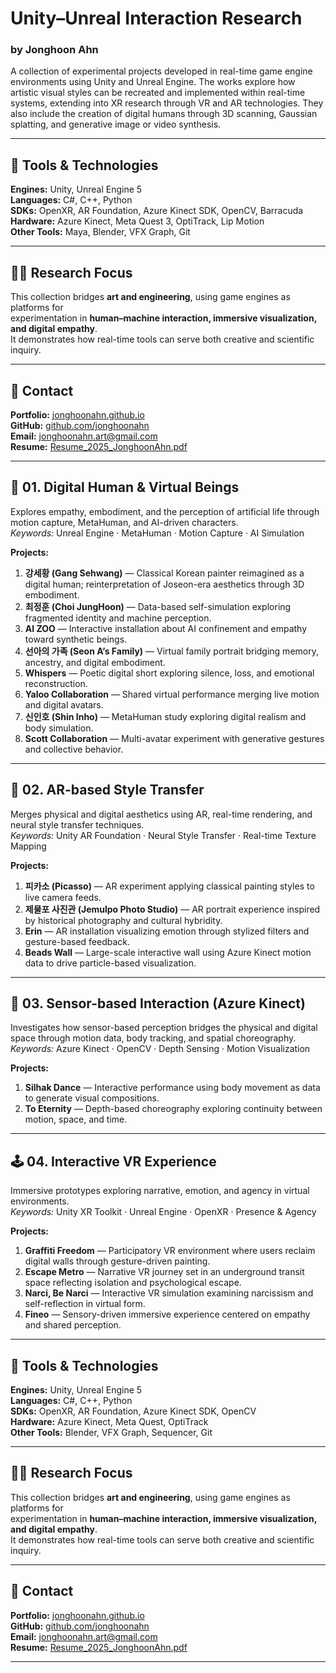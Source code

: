 # Unity–Unreal Interaction Research  
### by Jonghoon Ahn  

A collection of experimental projects developed in real-time game engine environments using Unity and Unreal Engine.
The works explore how artistic visual styles can be recreated and implemented within real-time systems, extending into XR research through VR and AR technologies.
They also include the creation of digital humans through 3D scanning, Gaussian splatting, and generative image or video synthesis.

---

## 🧰 Tools & Technologies  
**Engines:** Unity, Unreal Engine 5  
**Languages:** C#, C++, Python  
**SDKs:** OpenXR, AR Foundation, Azure Kinect SDK, OpenCV, Barracuda  
**Hardware:** Azure Kinect, Meta Quest 3, OptiTrack, Lip Motion  
**Other Tools:** Maya, Blender, VFX Graph, Git  

---

## 🧑‍💻 Research Focus  
This collection bridges **art and engineering**, using game engines as platforms for  
experimentation in **human–machine interaction, immersive visualization, and digital empathy**.  
It demonstrates how real-time tools can serve both creative and scientific inquiry.

---

## 📎 Contact  
**Portfolio:** [jonghoonahn.github.io](https://jonghoonahn.github.io)  
**GitHub:** [github.com/jonghoonahn](https://github.com/jonghoonahn)  
**Email:** jonghoonahn.art@gmail.com  
**Resume:** [Resume_2025_JonghoonAhn.pdf](https://github.com/jonghoonahn/Unity-Unreal-Interaction-Research/blob/main/Resume_2025_JonghoonAhn.pdf)

---

## 🧩 01. Digital Human & Virtual Beings  
Explores empathy, embodiment, and the perception of artificial life through motion capture, MetaHuman, and AI-driven characters.  
_Keywords:_ Unreal Engine · MetaHuman · Motion Capture · AI Simulation  

**Projects:**  
1. **강세황 (Gang Sehwang)** — Classical Korean painter reimagined as a digital human; reinterpretation of Joseon-era aesthetics through 3D embodiment.  
2. **최정훈 (Choi JungHoon)** — Data-based self-simulation exploring fragmented identity and machine perception.  
3. **AI ZOO** — Interactive installation about AI confinement and empathy toward synthetic beings.  
4. **선아의 가족 (Seon A’s Family)** — Virtual family portrait bridging memory, ancestry, and digital embodiment.  
5. **Whispers** — Poetic digital short exploring silence, loss, and emotional reconstruction.  
6. **Yaloo Collaboration** — Shared virtual performance merging live motion and digital avatars.  
7. **신인호 (Shin Inho)** — MetaHuman study exploring digital realism and body simulation.  
8. **Scott Collaboration** — Multi-avatar experiment with generative gestures and collective behavior.  

---

## 🎨 02. AR-based Style Transfer  
Merges physical and digital aesthetics using AR, real-time rendering, and neural style transfer techniques.  
_Keywords:_ Unity AR Foundation · Neural Style Transfer · Real-time Texture Mapping  

**Projects:**  
1. **피카소 (Picasso)** — AR experiment applying classical painting styles to live camera feeds.  
2. **제물포 사진관 (Jemulpo Photo Studio)** — AR portrait experience inspired by historical photography and cultural hybridity.  
3. **Erin** — AR installation visualizing emotion through stylized filters and gesture-based feedback.  
4. **Beads Wall** — Large-scale interactive wall using Azure Kinect motion data to drive particle-based visualization.  

---

## 🧠 03. Sensor-based Interaction (Azure Kinect)  
Investigates how sensor-based perception bridges the physical and digital space through motion data, body tracking, and spatial choreography.  
_Keywords:_ Azure Kinect · OpenCV · Depth Sensing · Motion Visualization  

**Projects:**  
1. **Silhak Dance** — Interactive performance using body movement as data to generate visual compositions.  
2. **To Eternity** — Depth-based choreography exploring continuity between motion, space, and time.  

---

## 🕹️ 04. Interactive VR Experience  
Immersive prototypes exploring narrative, emotion, and agency in virtual environments.  
_Keywords:_ Unity XR Toolkit · Unreal Engine · OpenXR · Presence & Agency  

**Projects:**  
1. **Graffiti Freedom** — Participatory VR environment where users reclaim digital walls through gesture-driven painting.  
2. **Escape Metro** — Narrative VR journey set in an underground transit space reflecting isolation and psychological escape.  
3. **Narci, Be Narci** — Interactive VR simulation examining narcissism and self-reflection in virtual form.  
4. **Fineo** — Sensory-driven immersive experience centered on empathy and shared perception.  

---

## 🧰 Tools & Technologies  
**Engines:** Unity, Unreal Engine 5  
**Languages:** C#, C++, Python  
**SDKs:** OpenXR, AR Foundation, Azure Kinect SDK, OpenCV  
**Hardware:** Azure Kinect, Meta Quest, OptiTrack  
**Other Tools:** Blender, VFX Graph, Sequencer, Git  

---

## 🧑‍💻 Research Focus  
This collection bridges **art and engineering**, using game engines as platforms for  
experimentation in **human–machine interaction, immersive visualization, and digital empathy**.  
It demonstrates how real-time tools can serve both creative and scientific inquiry.

---

## 📎 Contact  
**Portfolio:** [jonghoonahn.github.io](https://jonghoonahn.github.io)  
**GitHub:** [github.com/jonghoonahn](https://github.com/jonghoonahn)  
**Email:** jonghoonahn.art@gmail.com  
**Resume:** [Resume_2025_JonghoonAhn.pdf](https://github.com/jonghoonahn/Unity-Unreal-Interaction-Research/blob/main/Resume_2025_JonghoonAhn.pdf)

---
